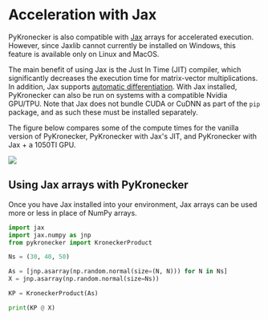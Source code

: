 # Acceleration with Jax

PyKronecker is also compatible with [Jax](https://jax.readthedocs.io/en/latest/) arrays for accelerated execution. However, since Jaxlib cannot currently be installed on Windows, this feature is available only on Linux and MacOS. 

The main benefit of using Jax is the Just In Time (JIT) compiler, which significantly decreases the execution time for matrix-vector multiplications. In addition, Jax supports [automatic differentiation](https://pykronecker.readthedocs.io/en/latest/getting_started/autodiff/).  With Jax installed, PyKronecker can also be run on systems with a compatible Nvidia GPU/TPU. Note that Jax does not bundle CUDA or CuDNN as part of the `pip` package, and as such these must be installed separately. 


The figure below compares some of the compute times for the vanilla version of PyKronecker, PyKronecker with Jax's JIT, and PyKronecker with Jax + a 1050TI GPU. 

![](https://raw.githubusercontent.com/nickelnine37/pykronecker/main/docs/img/test.svg)



## Using Jax arrays with PyKronecker

Once you have Jax installed into your environment, Jax arrays can be used more or less in place of NumPy arrays.

```python 
import jax
import jax.numpy as jnp
from pykronecker import KroneckerProduct

Ns = (30, 40, 50)

As = [jnp.asarray(np.random.normal(size=(N, N))) for N in Ns]
X = jnp.asarray(np.random.normal(size=Ns))

KP = KroneckerProduct(As)

print(KP @ X)
```

